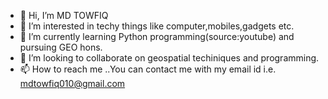 - 👋 Hi, I’m MD TOWFIQ
- 👀 I’m interested in techy things like computer,mobiles,gadgets etc.
- 🌱 I’m currently learning Python programming(source:youtube) and pursuing GEO hons.
- 💞️ I’m looking to collaborate on geospatial techiniques and programming.
- 📫 How to reach me ..You can contact me with my email id i.e. mdtowfiq010@gmail.com

<!---
Towfiq0110/Towfiq0110 is a ✨ special ✨ repository because its `README.md` (this file) appears on your GitHub profile.
You can click the Preview link to take a look at your changes.
--->
